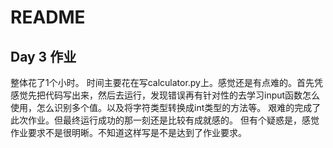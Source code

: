 # README
## Day 3 作业
整体花了1个小时。
时间主要花在写calculator.py上。感觉还是有点难的。首先凭感觉先把代码写出来，然后去运行，发现错误再有针对性的去学习input函数怎么使用，怎么识别多个值。以及将字符类型转换成int类型的方法等。
艰难的完成了此次作业。但最终运行成功的那一刻还是比较有成就感的。
但有个疑惑是，感觉作业要求不是很明晰。不知道这样写是不是达到了作业要求。
